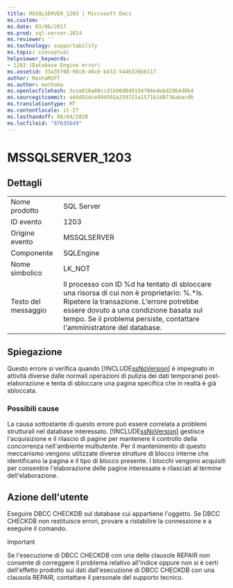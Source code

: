 ```yaml
---
title: MSSQLSERVER_1203 | Microsoft Docs
ms.custom: ''
ms.date: 03/06/2017
ms.prod: sql-server-2014
ms.reviewer: ''
ms.technology: supportability
ms.topic: conceptual
helpviewer_keywords:
- 1203 (Database Engine error)
ms.assetid: 33a35f00-98c8-46c6-b432-544b326b6117
author: MashaMSFT
ms.author: mathoma
ms.openlocfilehash: 3cea816a60ccd1b90d849194766edebd2d64d0b4
ms.sourcegitcommit: ad4d92dce894592a259721a1571b1d8736abacdb
ms.translationtype: MT
ms.contentlocale: it-IT
ms.lasthandoff: 08/04/2020
ms.locfileid: "87635649"
---
```

# <a name="mssqlserver_1203"></a>MSSQLSERVER_1203
    
## <a name="details"></a>Dettagli  
  
|||  
|-|-|  
|Nome prodotto|SQL Server|  
|ID evento|1203|  
|Origine evento|MSSQLSERVER|  
|Componente|SQLEngine|  
|Nome simbolico|LK_NOT|  
|Testo del messaggio|Il processo con ID %d ha tentato di sbloccare una risorsa di cui non è proprietario: %.*ls. Ripetere la transazione. L'errore potrebbe essere dovuto a una condizione basata sul tempo. Se il problema persiste, contattare l'amministratore del database.|  
  
## <a name="explanation"></a>Spiegazione  
 Questo errore si verifica quando [!INCLUDE[ssNoVersion](../../includes/ssnoversion-md.md)] è impegnato in attività diverse dalle normali operazioni di pulizia dei dati temporanei post-elaborazione e tenta di sbloccare una pagina specifica che in realtà è già sbloccata.  
  
### <a name="possible-causes"></a>Possibili cause  
 La causa sottostante di questo errore può essere correlata a problemi strutturali nel database interessato. [!INCLUDE[ssNoVersion](../../includes/ssnoversion-md.md)] gestisce l'acquisizione e il rilascio di pagine per mantenere il controllo della concorrenza nell'ambiente multiutente. Per il mantenimento di questo meccanismo vengono utilizzate diverse strutture di blocco interne che identificano la pagina e il tipo di blocco presente. I blocchi vengono acquisiti per consentire l'elaborazione delle pagine interessate e rilasciati al termine dell'elaborazione.  
  
## <a name="user-action"></a>Azione dell'utente  
 Eseguire DBCC CHECKDB sul database cui appartiene l'oggetto. Se DBCC CHECKDB non restituisce errori, provare a ristabilire la connessione e a eseguire il comando.  
  
> [!IMPORTANT]  
>  Se l'esecuzione di DBCC CHECKDB con una delle clausole REPAIR non consente di correggere il problema relativo all'indice oppure non si è certi dell'effetto prodotto sui dati dall'esecuzione di DBCC CHECKDB con una clausola REPAIR, contattare il personale del supporto tecnico.  
  
  
